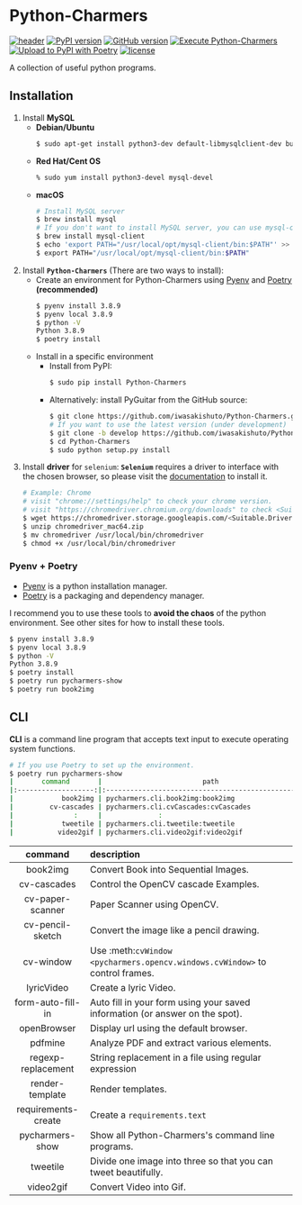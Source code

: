 # Python-Charmers

[![header](https://github.com/iwasakishuto/Python-Charmers/blob/master/image/header.png?raw=true)](https://github.com/iwasakishuto/Python-Charmers)
[![PyPI version](https://badge.fury.io/py/Python-Charmers.svg)](https://pypi.org/project/Python-Charmers/)
[![GitHub version](https://badge.fury.io/gh/iwasakishuto%2FPython-Charmers.svg)](https://github.com/iwasakishuto/Python-Charmers)
[![Execute Python-Charmers](https://github.com/iwasakishuto/Python-Charmers/actions/workflows/execute_python_package.yml/badge.svg)](https://github.com/iwasakishuto/Python-Charmers/actions/workflows/execute_python_package.yml)
[![Upload to PyPI with Poetry](https://github.com/iwasakishuto/Python-Charmers/actions/workflows/upload_python_package_poetry.yml/badge.svg)](https://github.com/iwasakishuto/Python-Charmers/actions/workflows/upload_python_package_poetry.yml)
[![license](https://img.shields.io/github/license/mashape/apistatus.svg?maxAge=2592000)](https://github.com/iwasakishuto/Python-Charmers/blob/master/LICENSE)

A collection of useful python programs.

## Installation

1. Install **MySQL**
	- **Debian/Ubuntu**
		```sh
		$ sudo apt-get install python3-dev default-libmysqlclient-dev build-essential
		```
	- **Red Hat/Cent OS**
		```sh
		% sudo yum install python3-devel mysql-devel
		```
	- **macOS**
		```sh
		# Install MySQL server
		$ brew install mysql
		# If you don't want to install MySQL server, you can use mysql-client instead:
		$ brew install mysql-client
		$ echo 'export PATH="/usr/local/opt/mysql-client/bin:$PATH"' >> ~/.zprofile
		$ export PATH="/usr/local/opt/mysql-client/bin:$PATH"
		```
2. Install **`Python-Charmers`** (There are two ways to install):
	-  Create an environment for Python-Charmers using [Pyenv](https://github.com/pyenv/pyenv) and [Poetry](https://python-poetry.org/) **(recommended)**
		```sh
		$ pyenv install 3.8.9
		$ pyenv local 3.8.9
		$ python -V
		Python 3.8.9
		$ poetry install
		```
	-  Install in a specific environment
		-  Install from PyPI:
			```sh
			$ sudo pip install Python-Charmers
			```
		-  Alternatively: install PyGuitar from the GitHub source:
			```sh            
			$ git clone https://github.com/iwasakishuto/Python-Charmers.git
			# If you want to use the latest version (under development)
			$ git clone -b develop https://github.com/iwasakishuto/Python-Charmers.git
			$ cd Python-Charmers
			$ sudo python setup.py install
			```
3. Install **driver** for `selenium`:
**`Selenium`** requires a driver to interface with the chosen browser, so please visit the [documentation](https://selenium-python.readthedocs.io/installation.html#drivers) to install it.
	```sh
	# Example: Chrome
	# visit "chrome://settings/help" to check your chrome version.
	# visit "https://chromedriver.chromium.org/downloads" to check <Suitable.Driver.Version> for your chrome.
	$ wget https://chromedriver.storage.googleapis.com/<Suitable.Driver.Version>/chromedriver_mac64.zip
	$ unzip chromedriver_mac64.zip
	$ mv chromedriver /usr/local/bin/chromedriver
	$ chmod +x /usr/local/bin/chromedriver
	```

### Pyenv + Poetry

- [Pyenv](https://github.com/pyenv/pyenv) is a python installation manager.
- [Poetry](https://python-poetry.org/) is a packaging and dependency manager.

I recommend you to use these tools to **avoid the chaos** of the python environment. See other sites for how to install these tools.

```sh
$ pyenv install 3.8.9
$ pyenv local 3.8.9
$ python -V
Python 3.8.9
$ poetry install 
$ poetry run pycharmers-show
$ poetry run book2img
```

## CLI

**CLI** is a command line program that accepts text input to execute operating system functions.

```sh
# If you use Poetry to set up the environment.
$ poetry run pycharmers-show
|       command       |                         path                         |
|:-------------------:|:-----------------------------------------------------|
|            book2img | pycharmers.cli.book2img:book2img                     |
|         cv-cascades | pycharmers.cli.cvCascades:cvCascades                 |
|               :     |              :                                       |
|            tweetile | pycharmers.cli.tweetile:tweetile                     |
|           video2gif | pycharmers.cli.video2gif:video2gif                   |
```

|       command       |                                 description                                  |
|:-------------------:|:-----------------------------------------------------------------------------|
|            book2img | Convert Book into Sequential Images.                                         |
|         cv-cascades | Control the OpenCV cascade Examples.                                         |
|    cv-paper-scanner | Paper Scanner using OpenCV.                                                  |
|    cv-pencil-sketch | Convert the image like a pencil drawing.                                     |
|           cv-window | Use :meth:`cvWindow <pycharmers.opencv.windows.cvWindow>` to control frames. |
|          lyricVideo | Create a lyric Video.                                                        |
|   form-auto-fill-in | Auto fill in your form using your saved information (or answer on the spot). |
|         openBrowser | Display url using the default browser.                                       |
|             pdfmine | Analyze PDF and extract various elements.                                    |
|  regexp-replacement | String replacement in a file using regular expression                        |
|     render-template | Render templates.                                                            |
| requirements-create | Create a ``requirements.text``                                               |
|     pycharmers-show | Show all Python-Charmers's command line programs.                            |
|            tweetile | Divide one image into three so that you can tweet beautifully.               |
|           video2gif | Convert Video into Gif.                                                      |